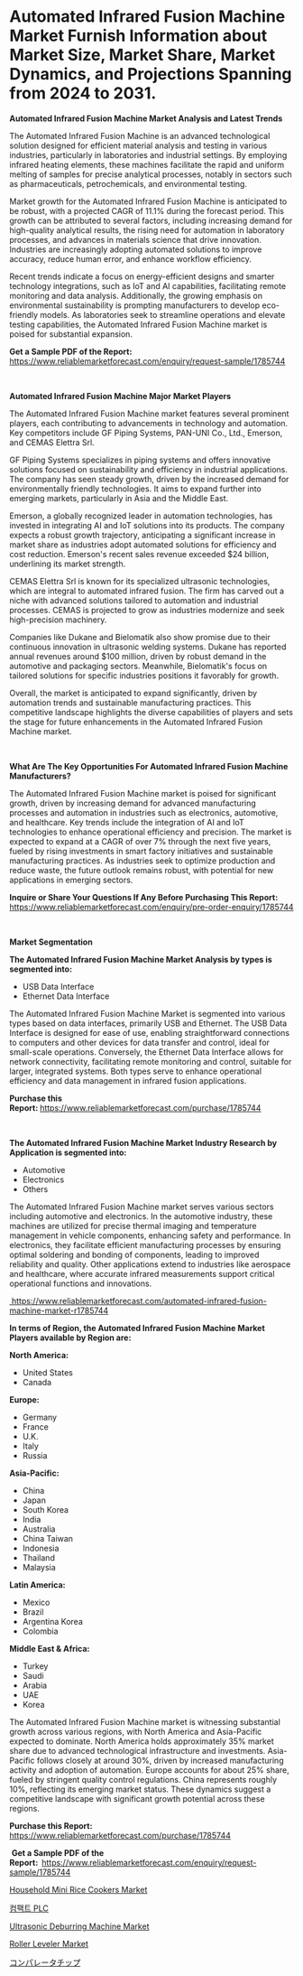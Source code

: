 <p><h1>Automated Infrared Fusion Machine Market Furnish Information about Market Size, Market Share, Market Dynamics, and Projections Spanning from 2024 to 2031.</h1></p><p><strong>Automated Infrared Fusion Machine Market Analysis and Latest Trends</strong></p>
<p><p>The Automated Infrared Fusion Machine is an advanced technological solution designed for efficient material analysis and testing in various industries, particularly in laboratories and industrial settings. By employing infrared heating elements, these machines facilitate the rapid and uniform melting of samples for precise analytical processes, notably in sectors such as pharmaceuticals, petrochemicals, and environmental testing.</p><p>Market growth for the Automated Infrared Fusion Machine is anticipated to be robust, with a projected CAGR of 11.1% during the forecast period. This growth can be attributed to several factors, including increasing demand for high-quality analytical results, the rising need for automation in laboratory processes, and advances in materials science that drive innovation. Industries are increasingly adopting automated solutions to improve accuracy, reduce human error, and enhance workflow efficiency.</p><p>Recent trends indicate a focus on energy-efficient designs and smarter technology integrations, such as IoT and AI capabilities, facilitating remote monitoring and data analysis. Additionally, the growing emphasis on environmental sustainability is prompting manufacturers to develop eco-friendly models. As laboratories seek to streamline operations and elevate testing capabilities, the Automated Infrared Fusion Machine market is poised for substantial expansion.</p></p>
<p><strong>Get a Sample PDF of the Report:&nbsp;</strong> <a href="https://www.reliablemarketforecast.com/enquiry/request-sample/1785744?utm_campaign=1840&utm_medium=2&utm_source=Github&utm_content=ia&utm_term=19122024&utm_id=automated-infrared-fusion-machine">https://www.reliablemarketforecast.com/enquiry/request-sample/1785744</a></p>
<p>&nbsp;</p>
<p><strong>Automated Infrared Fusion Machine Major Market Players</strong></p>
<p><p>The Automated Infrared Fusion Machine market features several prominent players, each contributing to advancements in technology and automation. Key competitors include GF Piping Systems, PAN-UNI Co., Ltd., Emerson, and CEMAS Elettra Srl.</p><p>GF Piping Systems specializes in piping systems and offers innovative solutions focused on sustainability and efficiency in industrial applications. The company has seen steady growth, driven by the increased demand for environmentally friendly technologies. It aims to expand further into emerging markets, particularly in Asia and the Middle East.</p><p>Emerson, a globally recognized leader in automation technologies, has invested in integrating AI and IoT solutions into its products. The company expects a robust growth trajectory, anticipating a significant increase in market share as industries adopt automated solutions for efficiency and cost reduction. Emerson's recent sales revenue exceeded $24 billion, underlining its market strength.</p><p>CEMAS Elettra Srl is known for its specialized ultrasonic technologies, which are integral to automated infrared fusion. The firm has carved out a niche with advanced solutions tailored to automation and industrial processes. CEMAS is projected to grow as industries modernize and seek high-precision machinery.</p><p>Companies like Dukane and Bielomatik also show promise due to their continuous innovation in ultrasonic welding systems. Dukane has reported annual revenues around $100 million, driven by robust demand in the automotive and packaging sectors. Meanwhile, Bielomatik's focus on tailored solutions for specific industries positions it favorably for growth.</p><p>Overall, the market is anticipated to expand significantly, driven by automation trends and sustainable manufacturing practices. This competitive landscape highlights the diverse capabilities of players and sets the stage for future enhancements in the Automated Infrared Fusion Machine market.</p></p>
<p>&nbsp;</p>
<p><strong>What Are The Key Opportunities For Automated Infrared Fusion Machine Manufacturers?</strong></p>
<p><p>The Automated Infrared Fusion Machine market is poised for significant growth, driven by increasing demand for advanced manufacturing processes and automation in industries such as electronics, automotive, and healthcare. Key trends include the integration of AI and IoT technologies to enhance operational efficiency and precision. The market is expected to expand at a CAGR of over 7% through the next five years, fueled by rising investments in smart factory initiatives and sustainable manufacturing practices. As industries seek to optimize production and reduce waste, the future outlook remains robust, with potential for new applications in emerging sectors.</p></p>
<p><strong>Inquire or Share Your Questions If Any Before Purchasing This Report:</strong> <a href="https://www.reliablemarketforecast.com/enquiry/pre-order-enquiry/1785744?utm_campaign=1840&utm_medium=2&utm_source=Github&utm_content=ia&utm_term=19122024&utm_id=automated-infrared-fusion-machine">https://www.reliablemarketforecast.com/enquiry/pre-order-enquiry/1785744</a></p>
<p>&nbsp;</p>
<p><strong>Market Segmentation</strong></p>
<p><strong>The Automated Infrared Fusion Machine Market Analysis by types is segmented into:</strong></p>
<p><ul><li>USB Data Interface</li><li>Ethernet Data Interface</li></ul></p>
<p><p>The Automated Infrared Fusion Machine Market is segmented into various types based on data interfaces, primarily USB and Ethernet. The USB Data Interface is designed for ease of use, enabling straightforward connections to computers and other devices for data transfer and control, ideal for small-scale operations. Conversely, the Ethernet Data Interface allows for network connectivity, facilitating remote monitoring and control, suitable for larger, integrated systems. Both types serve to enhance operational efficiency and data management in infrared fusion applications.</p></p>
<p><strong>Purchase this Report:&nbsp;</strong><a href="https://www.reliablemarketforecast.com/purchase/1785744?utm_campaign=1840&utm_medium=2&utm_source=Github&utm_content=ia&utm_term=19122024&utm_id=automated-infrared-fusion-machine">https://www.reliablemarketforecast.com/purchase/1785744</a></p>
<p>&nbsp;</p>
<p><strong>The Automated Infrared Fusion Machine Market Industry Research by Application is segmented into:</strong></p>
<p><ul><li>Automotive</li><li>Electronics</li><li>Others</li></ul></p>
<p><p>The Automated Infrared Fusion Machine market serves various sectors including automotive and electronics. In the automotive industry, these machines are utilized for precise thermal imaging and temperature management in vehicle components, enhancing safety and performance. In electronics, they facilitate efficient manufacturing processes by ensuring optimal soldering and bonding of components, leading to improved reliability and quality. Other applications extend to industries like aerospace and healthcare, where accurate infrared measurements support critical operational functions and innovations.</p></p>
<p><a href="https://www.reliablemarketforecast.com/automated-infrared-fusion-machine-market-r1785744?utm_campaign=1840&utm_medium=2&utm_source=Github&utm_content=ia&utm_term=19122024&utm_id=automated-infrared-fusion-machine">&nbsp;https://www.reliablemarketforecast.com/automated-infrared-fusion-machine-market-r1785744</a></p>
<p><strong>In terms of Region, the Automated Infrared Fusion Machine Market Players available by Region are:</strong></p>
<p>
    <p> <strong> North America: </strong>
        <ul>
            <li>United States</li>
            <li>Canada</li>
        </ul>
        </p> 
    <p> <strong> Europe: </strong>
        <ul>
            <li>Germany</li>
            <li>France</li>
            <li>U.K.</li>
            <li>Italy</li>
            <li>Russia</li>
        </ul>
        </p> 
    <p> <strong> Asia-Pacific: </strong>
        <ul>
            <li>China</li>
            <li>Japan</li>
            <li>South Korea</li>
            <li>India</li>
            <li>Australia</li>
            <li>China Taiwan</li>
            <li>Indonesia</li>
            <li>Thailand</li>
            <li>Malaysia</li>
        </ul>
        </p> 
    <p> <strong> Latin America: </strong>
        <ul>
            <li>Mexico</li>
            <li>Brazil</li>
            <li>Argentina Korea</li>
            <li>Colombia</li>
        </ul>
        </p> 
    <p> <strong> Middle East & Africa: </strong>
        <ul>
            <li>Turkey</li>
            <li>Saudi</li>
            <li>Arabia</li>
            <li>UAE</li>
            <li>Korea</li>
        </ul>
    </p>
    </p>
<p><p>The Automated Infrared Fusion Machine market is witnessing substantial growth across various regions, with North America and Asia-Pacific expected to dominate. North America holds approximately 35% market share due to advanced technological infrastructure and investments. Asia-Pacific follows closely at around 30%, driven by increased manufacturing activity and adoption of automation. Europe accounts for about 25% share, fueled by stringent quality control regulations. China represents roughly 10%, reflecting its emerging market status. These dynamics suggest a competitive landscape with significant growth potential across these regions.</p></p>
<p><strong>Purchase this Report: </strong><a href="https://www.reliablemarketforecast.com/purchase/1785744?utm_campaign=1840&utm_medium=2&utm_source=Github&utm_content=ia&utm_term=19122024&utm_id=automated-infrared-fusion-machine">https://www.reliablemarketforecast.com/purchase/1785744</a></p>
<p>&nbsp;<strong>Get a Sample PDF of the Report:&nbsp;&nbsp;</strong><a href="https://www.reliablemarketforecast.com/enquiry/request-sample/1785744?utm_campaign=1840&utm_medium=2&utm_source=Github&utm_content=ia&utm_term=19122024&utm_id=automated-infrared-fusion-machine">https://www.reliablemarketforecast.com/enquiry/request-sample/1785744</a></p>
<p><strong></strong></p>
<p><p><a href="https://github.com/vimar16th/Market-Research-Report-List-7/blob/main/household-mini-rice-cookers-market.md?utm_campaign=1840&utm_medium=2&utm_source=Github&utm_content=ia&utm_term=19122024&utm_id=automated-infrared-fusion-machine">Household Mini Rice Cookers Market</a></p><p><a href="https://github.com/laholand/Market-Research-Report-List-6/blob/main/391924728757.md?utm_campaign=1840&utm_medium=2&utm_source=Github&utm_content=ia&utm_term=19122024&utm_id=automated-infrared-fusion-machine">컴팩트 PLC</a></p><p><a href="https://www.linkedin.com/pulse/state-ultrasonic-deburring-machine-market-projected-growth-t78lf?utm_campaign=1840&utm_medium=2&utm_source=Github&utm_content=ia&utm_term=19122024&utm_id=automated-infrared-fusion-machine">Ultrasonic Deburring Machine Market</a></p><p><a href="https://www.linkedin.com/pulse/resilient-growth-expected-global-roller-leveler-market-projected-pxxsf?utm_campaign=1840&utm_medium=2&utm_source=Github&utm_content=ia&utm_term=19122024&utm_id=automated-infrared-fusion-machine">Roller Leveler Market</a></p><p><a href="https://github.com/mohamedbakry57/Market-Research-Report-List-6/blob/main/630981528213.md?utm_campaign=1840&utm_medium=2&utm_source=Github&utm_content=ia&utm_term=19122024&utm_id=automated-infrared-fusion-machine">コンパレータチップ</a></p></p>